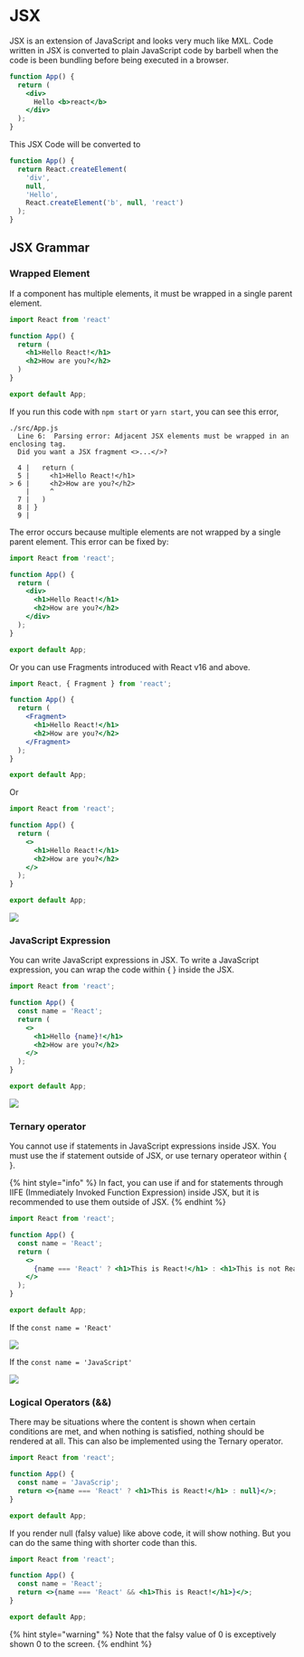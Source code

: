 # JSX

JSX is an extension of JavaScript and looks very much like MXL. Code written in JSX is converted to plain JavaScript code by barbell when the code is been bundling before being executed in a browser.

```jsx
function App() {
  return (
    <div>
      Hello <b>react</b>
    </div>
  );
}
```

This JSX Code will be converted to

```javascript
function App() {
  return React.createElement(
    'div',
    null,
    'Hello',
    React.createElement('b', null, 'react')
  );
}

```



## JSX Grammar

### Wrapped Element

If a component has multiple elements, it must be wrapped in a single parent element.

```jsx
import React from 'react'

function App() {
  return (
    <h1>Hello React!</h1>
    <h2>How are you?</h2>
  )
}

export default App;
```

If you run this code with `npm start` or `yarn start`, you can see this error,

```text
./src/App.js
  Line 6:  Parsing error: Adjacent JSX elements must be wrapped in an enclosing tag. 
  Did you want a JSX fragment <>...</>?

  4 |   return (
  5 |     <h1>Hello React!</h1>
> 6 |     <h2>How are you?</h2>
    |     ^
  7 |   )
  8 | }
  9 | 
```



The error occurs because multiple elements are not wrapped by a single parent element. This error can be fixed by:

```jsx
import React from 'react';

function App() {
  return (
    <div>
      <h1>Hello React!</h1>
      <h2>How are you?</h2>
    </div>
  );
}

export default App;
```

Or you can use Fragments introduced with React v16 and above.

```jsx
import React, { Fragment } from 'react';

function App() {
  return (
    <Fragment>
      <h1>Hello React!</h1>
      <h2>How are you?</h2>
    </Fragment>
  );
}

export default App;
```

Or

```jsx
import React from 'react';

function App() {
  return (
    <>
      <h1>Hello React!</h1>
      <h2>How are you?</h2>
    </>
  );
}

export default App;
```



![](https://i.postimg.cc/j5dvqt3p/JSX1.png)



### JavaScript Expression

You can write JavaScript expressions in JSX. To write a JavaScript expression, you can wrap the code within { } inside the JSX.

```jsx
import React from 'react';

function App() {
  const name = 'React';
  return (
    <>
      <h1>Hello {name}!</h1>
      <h2>How are you?</h2>
    </>
  );
}

export default App;
```



![](https://i.postimg.cc/j5dvqt3p/JSX1.png)



### Ternary operator

You cannot use if statements in JavaScript expressions inside JSX. You must use the if statement outside of JSX, or use ternary operateor within { }.

{% hint style="info" %}
In fact, you can use if and for statements through IIFE \(Immediately Invoked Function Expression\) inside JSX, but it is recommended to use them outside of JSX.
{% endhint %}

```jsx
import React from 'react';

function App() {
  const name = 'React';
  return (
    <>
      {name === 'React' ? <h1>This is React!</h1> : <h1>This is not React!</h1>}
    </>
  );
}

export default App;

```

If the `const name = 'React'` 

![](https://i.postimg.cc/1XkPpWLK/JSX2.png)



If the `const name = 'JavaScript'`

![](https://i.postimg.cc/yN1KX3r2/JSX3.png)



### Logical Operators \(&&\)

There may be situations where the content is shown when certain conditions are met, and when nothing is satisfied, nothing should be rendered at all. This can also be implemented using the Ternary operator.

```jsx
import React from 'react';

function App() {
  const name = 'JavaScrip';
  return <>{name === 'React' ? <h1>This is React!</h1> : null}</>;
}

export default App;
```

If you render null \(falsy value\) like above code, it will show nothing. But you can do the same thing with shorter code than this.

```jsx
import React from 'react';

function App() {
  const name = 'React';
  return <>{name === 'React' && <h1>This is React!</h1>}</>;
}

export default App;
```

{% hint style="warning" %}
Note that the falsy value of 0 is exceptively shown 0 to the screen.
{% endhint %}

